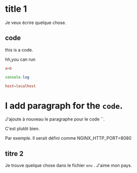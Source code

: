 # title 1

Je veux écrire quelque chose.

## code


this is a code.

hh,you can run

```conf
a=b
```

```js
console.log
```

```conf
host=localhost
```

# I add paragraph for the `code`.

J'ajoute à nouveau le paragraphe pour le code ``.

C'est plutôt bien.

Par exemple. Il serait défini comme NGINX_HTTP_PORT=8080

## titre 2

Je trouve quelque chose dans le fichier `env` . J'aime mon pays.
